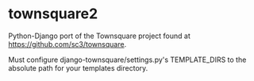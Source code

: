townsquare2
===========

Python-Django port of the Townsquare project found at https://github.com/sc3/townsquare.


Must configure django-townsquare/settings.py's TEMPLATE_DIRS to 
the absolute path for your templates directory.